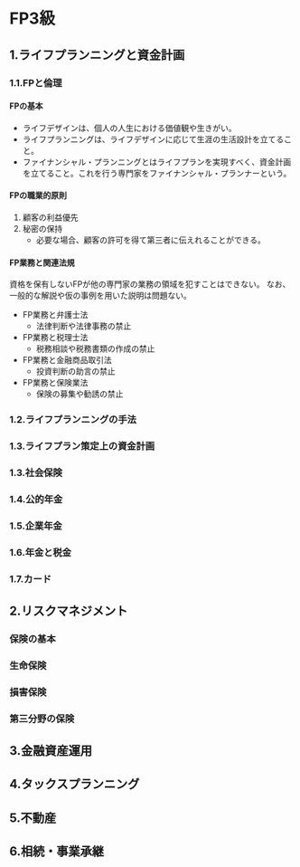 # FP3級
## 1.ライフプランニングと資金計画
### 1.1.FPと倫理
#### FPの基本
- ライフデザインは、個人の人生における価値観や生きがい。
- ライフプランニングは、ライフデザインに応じて生涯の生活設計を立てること。
- ファイナンシャル・プランニングとはライフプランを実現すべく、資金計画を立てること。これを行う専門家をファイナンシャル・プランナーという。
#### FPの職業的原則
1. 顧客の利益優先
2. 秘密の保持
   - 必要な場合、顧客の許可を得て第三者に伝えれることができる。
#### FP業務と関連法規
資格を保有しないFPが他の専門家の業務の領域を犯すことはできない。
なお、一般的な解説や仮の事例を用いた説明は問題ない。
- FP業務と弁護士法
   - 法律判断や法律事務の禁止
- FP業務と税理士法
   - 税務相談や税務書類の作成の禁止 
- FP業務と金融商品取引法
   - 投資判断の助言の禁止
- FP業務と保険業法
   - 保険の募集や勧誘の禁止

### 1.2.ライフプランニングの手法
### 1.3.ライフプラン策定上の資金計画
### 1.3.社会保険
### 1.4.公的年金
### 1.5.企業年金
### 1.6.年金と税金
### 1.7.カード

## 2.リスクマネジメント
### 保険の基本
### 生命保険
### 損害保険
### 第三分野の保険

## 3.金融資産運用

## 4.タックスプランニング

## 5.不動産

## 6.相続・事業承継
